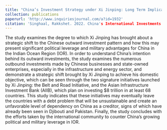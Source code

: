 ```yaml
---
title: "China’s Investment Strategy under Xi Jinping: Long Term Implications of Belt and Road Initiative and Asian Infrastructure Investment Bank"
collection: publications
paperurl: 'http://www.inquiriesjournal.com/a?id=1932'
citation: 'Singhaal, Rakkshet. 2022. China's International Investments Under Xi Jinping: Long Term Implications of the Belt and Road Initiative and Asian Infrastructure Investment Bank. Inquiries Journal 14 (01).'
---
```


The study examines the degree to which Xi Jinping has brought about a strategic shift to the Chinese outward investment pattern and how this may present significant political leverage and military advantages for China in the Indian Ocean Region (IOR). In order to understand China’s intention behind its outward investments, the study examines the numerous outbound investments made by Chinese businesses and state-owned enterprises, especially in the infrastructure and energy sector, and demonstrate a strategic shift brought by Xi Jinping to achieve his domestic objective, which can be seen through the two signature initiatives launched by Xi Jinping: the Belt and Road Initiative, and the Asian Infrastructure Investment Bank (AIIB), which plan on investing $8 trillion in at least 68 countries. This study indicates that these initiatives may eventually leave the countries with a debt problem that will be unsustainable and create an unfavorable level of dependency on China as a creditor, signs of which have already been seen in Djibouti and Pakistan. Finally, the study concludes with the efforts taken by the international community to counter China’s growing political and military leverage in IOR.
